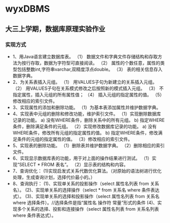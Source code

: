 # wyxDBMS

## 大三上学期，数据库原理实验作业

### 实现方式
* 1、用Java语言建立数据库表。
（1） 数据文件和字典文件存储结构和存取方法为按行存取，数据为字符型可直接阅读。
（2） 属性的个数任意，属性的类型包括整数int,字符串varchar,双精度浮点double。
（3） 表的相关信息存入数据字典。
* 2、为关系表插入元组。
（1） 用VALUES子句为新建立的关系插入元组。
（2） 用VALUES子句在关系模式修改之后按照新的模式插入元组。
（3） 不指定属性，插入元组的所有属性值；
（4） 插入元组的指定属性的值。
（5） 修改相应的索引文件。
* 3、实现属性的添加和删除功能。
（1）为基本表添加属性并维护数据字典。
* 4、实现表中元组的删除和修改功能，维护索引文件。
（1）实现删除数据库记录的功能。
a) 没有WHERE条件，删除关系中的所有元组。
b) 指定WHERE条件，删除满足条件的元组。
（2）实现修改数据库记录的功能。
a) 没有WHERE条件，修改所有元组的指定属性的值。
b) 指定WHERE条件，修改满足条件的元组的指定属性的值。
（3）修改相应的索引文件。
* 5、实现表的删除功能。
（1）删除表并维护数据字典。
（2）删除相应的索引文件。
* 6、实现显示数据库表的功能，用于对上面的操作结果进行测试。
（1）实现“SELECT * FROM 表名”。
（2）显示表的结构和内容。
* 7、查询优化：
(1)实现启发式关系代数优化算法。（对原始的语法树进行优化处理，生成查询计划，选择代价最小的。）
* 8、查询执行：
(1)、实现单关系的投影操作（select 属性名列表 from 关系名）。
(2)、实现单关系的选择操作（select * from 关系名 where 条件表达式）。
(3)、实现单关系的选择和投影操作（select 属性名列表 from 关系名 where 选择条件）。//选择条件是指“属性名 操作符 常量”形式的条件
(4)、实现多个关系的选择、投影和连接操作（select 属性名列表 from 关系名列表 where 条件表达式）。
